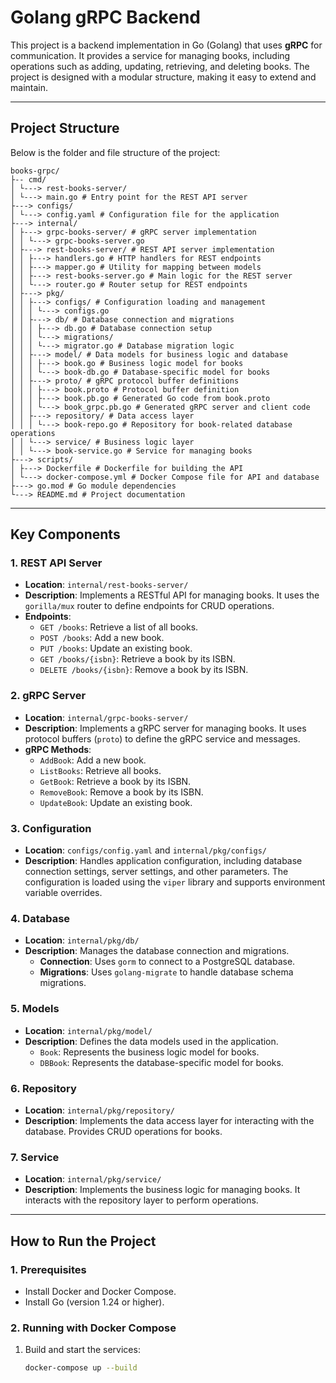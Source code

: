 # Golang gRPC Backend

This project is a backend implementation in Go (Golang) that uses **gRPC** for communication. It provides a service for managing books, including operations such as adding, updating, retrieving, and deleting books. The project is designed with a modular structure, making it easy to extend and maintain.

---

## **Project Structure**

Below is the folder and file structure of the project:

```ultree
books-grpc/
├-- cmd/
│ └---> rest-books-server/
│ └---> main.go # Entry point for the REST API server
├---> configs/
│ └---> config.yaml # Configuration file for the application
├---> internal/
│ ├---> grpc-books-server/ # gRPC server implementation
│ │ └---> grpc-books-server.go
│ ├---> rest-books-server/ # REST API server implementation
│ │ ├---> handlers.go # HTTP handlers for REST endpoints
│ │ ├---> mapper.go # Utility for mapping between models
│ │ ├---> rest-books-server.go # Main logic for the REST server
│ │ └---> router.go # Router setup for REST endpoints
│ ├---> pkg/
│ │ ├---> configs/ # Configuration loading and management
│ │ │ └---> configs.go
│ │ ├---> db/ # Database connection and migrations
│ │ │ ├---> db.go # Database connection setup
│ │ │ └---> migrations/
│ │ │ └---> migrator.go # Database migration logic
│ │ ├---> model/ # Data models for business logic and database
│ │ │ ├---> book.go # Business logic model for books
│ │ │ └---> book-db.go # Database-specific model for books
│ │ ├---> proto/ # gRPC protocol buffer definitions
│ │ │ ├---> book.proto # Protocol buffer definition
│ │ │ ├---> book.pb.go # Generated Go code from book.proto
│ │ │ └---> book_grpc.pb.go # Generated gRPC server and client code
│ │ ├---> repository/ # Data access layer
│ │ │ └---> book-repo.go # Repository for book-related database operations
│ │ └---> service/ # Business logic layer
│ │ └---> book-service.go # Service for managing books
├---> scripts/
│ ├---> Dockerfile # Dockerfile for building the API
│ └---> docker-compose.yml # Docker Compose file for API and database
├---> go.mod # Go module dependencies
└---> README.md # Project documentation
```

---

## **Key Components**

### **1. REST API Server**

- **Location**: `internal/rest-books-server/`
- **Description**: Implements a RESTful API for managing books. It uses the `gorilla/mux` router to define endpoints for CRUD operations.
- **Endpoints**:
  - `GET /books`: Retrieve a list of all books.
  - `POST /books`: Add a new book.
  - `PUT /books`: Update an existing book.
  - `GET /books/{isbn}`: Retrieve a book by its ISBN.
  - `DELETE /books/{isbn}`: Remove a book by its ISBN.

### **2. gRPC Server**

- **Location**: `internal/grpc-books-server/`
- **Description**: Implements a gRPC server for managing books. It uses protocol buffers (`proto`) to define the gRPC service and messages.
- **gRPC Methods**:
  - `AddBook`: Add a new book.
  - `ListBooks`: Retrieve all books.
  - `GetBook`: Retrieve a book by its ISBN.
  - `RemoveBook`: Remove a book by its ISBN.
  - `UpdateBook`: Update an existing book.

### **3. Configuration**

- **Location**: `configs/config.yaml` and `internal/pkg/configs/`
- **Description**: Handles application configuration, including database connection settings, server settings, and other parameters. The configuration is loaded using the `viper` library and supports environment variable overrides.

### **4. Database**

- **Location**: `internal/pkg/db/`
- **Description**: Manages the database connection and migrations.
  - **Connection**: Uses `gorm` to connect to a PostgreSQL database.
  - **Migrations**: Uses `golang-migrate` to handle database schema migrations.

### **5. Models**

- **Location**: `internal/pkg/model/`
- **Description**: Defines the data models used in the application.
  - `Book`: Represents the business logic model for books.
  - `DBBook`: Represents the database-specific model for books.

### **6. Repository**

- **Location**: `internal/pkg/repository/`
- **Description**: Implements the data access layer for interacting with the database. Provides CRUD operations for books.

### **7. Service**

- **Location**: `internal/pkg/service/`
- **Description**: Implements the business logic for managing books. It interacts with the repository layer to perform operations.

---

## **How to Run the Project**

### **1. Prerequisites**

- Install Docker and Docker Compose.
- Install Go (version 1.24 or higher).

### **2. Running with Docker Compose**

1. Build and start the services:
   ```bash
   docker-compose up --build
   ```

```

```

